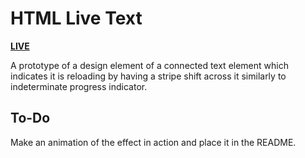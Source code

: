 # HTML Live Text

[**LIVE**](https://tomashubelbauer.github.io/html-live-text)

A prototype of a design element of a connected text element which indicates it
is reloading by having a stripe shift across it similarly to indeterminate
progress indicator.

## To-Do

Make an animation of the effect in action and place it in the README.
